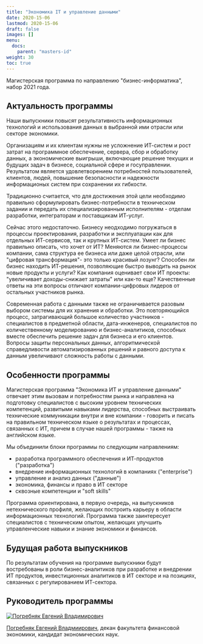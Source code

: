 ```yaml
---
title: "Экономика IT и управление данными"
date: 2020-15-06
lastmod: 2020-15-06
draft: false
images: []
menu:
  docs:
    parent: "masters-id"
weight: 30
toc: true
---
```


Магистерская программа по направлению "бизнес-информатика", набор 2021 года.

## Актуальность программы

Наши выпускники повысят результативность информационных технологий и использования данных в выбранной ими отрасли или секторе экономики.

Организациям и их клиентам нужны не усложнение ИТ-систем и рост затрат на программное обеспечение, сервера, сбор и обработку данных, а экономические выигрыши, включающие решение текущих и будущих задач в бизнесе, социальной сфере и госуправлении. Результатом является удовлетворением потребностей пользователей, клиентов, людей, повышение безопасности и надежности информационых систем
при сохранении их гибкости.

Традиционно считается, что для достижения этой цели необходимо правильно сформулировать бизнес-потребности в техническом задании и передать их специализированным исполнителям - отделам разработки, интеграторам и поставщикам ИТ-услуг.

Сейчас этого недостаточно. Бизнесу неодходимо погружаться в процессы проектирования, разработки и эксплуатации как для отдельных ИТ-сервисов, так и крупных ИТ-систем. Умеет ли бизнес правильно описать, что хочет от ИТ? Меняются ли бизнес-процессы компании, сама структура ее бизнеса или даже целой отрасли, или "цифровая трансформация"- это только красивый лозунг? Способен ли бизнес находить ИТ-решения, позволяющие быстро выводить на рынок новые продукты и услуги? Как компания оценивает свои ИТ проекты: "увеличивает доходы-снижает затраты" или как-то еще? Качественные ответы на эти вопросы отличают компании-цифровых лидеров от остальных участников рынка.

Современная работа с данными также не ограничивается разовым выбором системы для их хранения и обработки. Это повторяющийся процесс, затрагивающий большое количество участников - специалистов в предметной области, дата-инженеров, специалистов по количественному моделированию и бизнес-аналитиков, способных вместе обеспечить решение задач для бизнеса и его клиентов.
Вопросы защиты персональных данных, алгоритмической справедливости автоматизированных решений
и равного доступа к данным увеличивают сложность работы с данными.

## Особенности программы

Магистерская программа "Экономика ИТ и управление данными" отвечает этим вызовам и потребностям рынка и направлена на подготовку специалистов с высоким уровнем технических компетенций, развитыми навыками лидерства, способных выстраивать технические коммуникации внутри и вне компании - говорить и писать на правильном техническом языке о результатах и процессах, связанных с ИТ, причем в случае нашей программы - также на английском языке.

Мы объединили блоки программы по следующим направлениям:

- разработка программного обеспечения и ИТ-продуктов ("разработка")
- внедрение информационных технологий в компаниях ("enterprise")
- управление и анализ данных ("данные")
- экономика, финансы и право в ИТ секторе
- сквозные компетенции и "soft skills"

Программа ориентирована, в первую очередь, на выпускников нетехнического профиля, желающих построить карьеру в области информационных технологий. Программа также заинтересует специалистов с техническим опытом, желающих улучшить управленческие навыки и знание экономики и финансов.

## Будущая работа выпускников

По результатам обучения на программе выпускники будут востребованы в роли бизнес-аналитиков при разработке и внедрении ИТ продуктов, инвестиционных аналитиков в ИТ секторе и на позициях, связанных с регулированием ИТ-сектора.

## Руководитель программы

<a href="https://mgimo.ru/people/pogrebnyak/" class="float-left mr-3 pt-2">
<img
    src="https://mgimo.ru/upload/iblock/341/pogrebnyak.jpg"
    alt="Погребняк Евгений Владимирович"
    title="Погребняк Евгений Владимирович"
    class="rounded-photo"
/>
</a>

[Погребняк Евгений Владмиирович](https://mgimo.ru/people/pogrebnyak/), декан факультета финансовой экономики, кандидат экономических наук.
